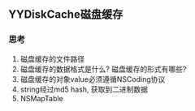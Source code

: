 ## YYDiskCache磁盘缓存











### 思考

1. 磁盘缓存的文件路径
2. 磁盘缓存的数据格式是什么? 磁盘缓存的形式有哪些?
3. 磁盘缓存的对象value必须遵循NSCoding协议
4. string经过md5 hash, 获取到二进制数据
5. NSMapTable

